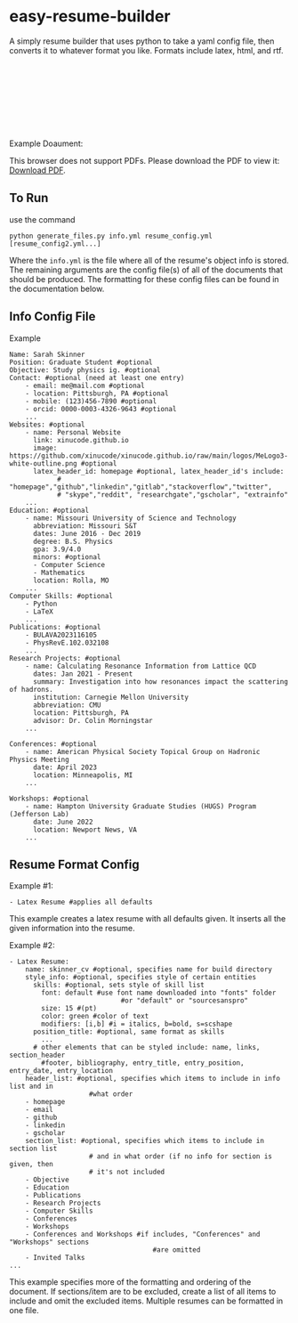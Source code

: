 # easy-resume-builder
A simply resume builder that uses python to take a yaml config file, then converts it to whatever format you like. Formats include latex, html, and rtf. 

Example Doaument:
<object data="https://xinucode.github.io/posters/Sarah_Skinner_Resume.pdf" type="application/pdf" width="700px" height="700px">
    <embed src="https://xinucode.github.io/posters/Sarah_Skinner_Resume.pdf">
        <p>This browser does not support PDFs. Please download the PDF to view it: <a href="https://xinucode.github.io/posters/Sarah_Skinner_Resume.pdf">Download PDF</a>.</p>
    </embed>
</object>

## To Run

use the command
```
python generate_files.py info.yml resume_config.yml [resume_config2.yml...]
```

Where the `info.yml` is the file where all of the resume's object info is stored. The remaining arguments are the config file(s) of all of the documents that should be produced. The formatting for these config files can be found in the documentation below. 

## Info Config File
Example
```
Name: Sarah Skinner
Position: Graduate Student #optional
Objective: Study physics ig. #optional
Contact: #optional (need at least one entry)
    - email: me@mail.com #optional
    - location: Pittsburgh, PA #optional
    - mobile: (123)456-7890 #optional
    - orcid: 0000-0003-4326-9643 #optional
    ...
Websites: #optional
    - name: Personal Website
      link: xinucode.github.io
      image: https://github.com/xinucode/xinucode.github.io/raw/main/logos/MeLogo3-white-outline.png #optional
      latex_header_id: homepage #optional, latex_header_id's include:
			# "homepage","github","linkedin","gitlab","stackoverflow","twitter",
			# "skype","reddit", "researchgate","gscholar", "extrainfo"
    ...
Education: #optional
    - name: Missouri University of Science and Technology
      abbreviation: Missouri S&T
      dates: June 2016 - Dec 2019
      degree: B.S. Physics
      gpa: 3.9/4.0
      minors: #optional
      - Computer Science
      - Mathematics
      location: Rolla, MO
	...
Computer Skills: #optional
    - Python
    - LaTeX
    ...
Publications: #optional
    - BULAVA2023116105
    - PhysRevE.102.032108
    ...
Research Projects: #optional
    - name: Calculating Resonance Information from Lattice QCD
      dates: Jan 2021 - Present
      summary: Investigation into how resonances impact the scattering of hadrons.
      institution: Carnegie Mellon University
      abbreviation: CMU
      location: Pittsburgh, PA
      advisor: Dr. Colin Morningstar
	...
      
Conferences: #optional
    - name: American Physical Society Topical Group on Hadronic Physics Meeting
      date: April 2023
      location: Minneapolis, MI
    ...

Workshops: #optional
    - name: Hampton University Graduate Studies (HUGS) Program (Jefferson Lab)
      date: June 2022
      location: Newport News, VA
    ...
```

## Resume Format Config
Example #1:
```
- Latex Resume #applies all defaults
```
This example creates a latex resume with all defaults given. It inserts all the given information into the resume.

Example #2:
```
- Latex Resume:
    name: skinner_cv #optional, specifies name for build directory
    style_info: #optional, specifies style of certain entities
      skills: #optional, sets style of skill list
        font: default #use font name downloaded into "fonts" folder 
							#or "default" or "sourcesanspro"
        size: 15 #(pt)
        color: green #color of text
        modifiers: [i,b] #i = italics, b=bold, s=scshape
      position_title: #optional, same format as skills
		...
      # other elements that can be styled include: name, links, section_header
		#footer, bibliography, entry_title, entry_position, entry_date, entry_location
    header_list: #optional, specifies which items to include in info list and in
					#what order
    - homepage
    - email
    - github
    - linkedin
    - gscholar
    section_list: #optional, specifies which items to include in section list
					# and in what order (if no info for section is given, then 
					# it's not included
    - Objective
    - Education
    - Publications
    - Research Projects
    - Computer Skills
    - Conferences
    - Workshops
    - Conferences and Workshops #if includes, "Conferences" and "Workshops" sections
									#are omitted
    - Invited Talks
...
```
This example specifies more of the formatting and ordering of the document. If sections/item are to be excluded,
create a list of all items to include and omit the excluded items. Multiple resumes can be formatted in one file.
